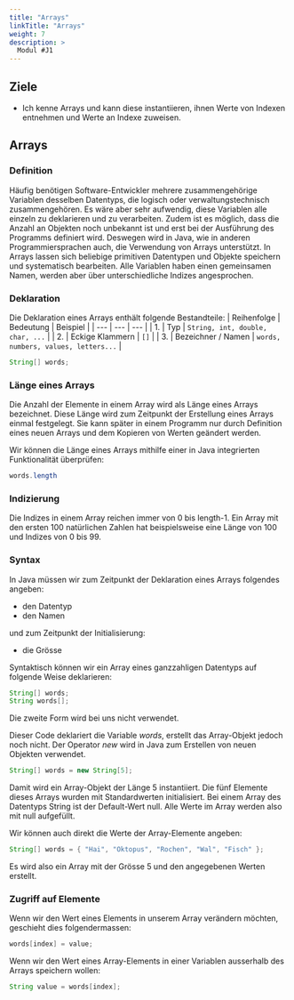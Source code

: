 ```yaml
---
title: "Arrays"
linkTitle: "Arrays"
weight: 7
description: >
  Modul #J1
---
```


## Ziele
* Ich kenne Arrays und kann diese instantiieren, ihnen Werte von Indexen entnehmen und Werte an Indexe zuweisen.


## Arrays

### Definition
Häufig benötigen Software-Entwickler mehrere zusammengehörige Variablen desselben Datentyps, die logisch oder verwaltungstechnisch zusammengehören. Es wäre aber sehr aufwendig, diese Variablen alle einzeln zu deklarieren und zu verarbeiten. Zudem ist es möglich, dass die Anzahl an Objekten noch unbekannt ist und erst bei der Ausführung des Programms definiert wird. Deswegen wird in Java, wie in anderen Programmiersprachen auch, die Verwendung von Arrays unterstützt. In Arrays lassen sich beliebige primitiven Datentypen und Objekte speichern und systematisch bearbeiten. Alle Variablen haben einen gemeinsamen Namen, werden aber über unterschiedliche Indizes angesprochen.

### Deklaration
Die Deklaration eines Arrays enthält folgende Bestandteile:
| Reihenfolge | Bedeutung | Beispiel |
| --- | --- | --- |
| 1. | Typ | ```String, int, double, char, ...``` |
| 2. | Eckige Klammern | ```[]``` |
| 3. | Bezeichner / Namen | ```words, numbers, values, letters...``` |

```java
String[] words;
```

### Länge eines Arrays
Die Anzahl der Elemente in einem Array wird als Länge eines Arrays bezeichnet. Diese Länge wird zum Zeitpunkt der Erstellung eines Arrays einmal festgelegt. Sie kann später in einem Programm nur durch Definition eines neuen Arrays und dem Kopieren von Werten geändert werden.

Wir können die Länge eines Arrays mithilfe einer in Java integrierten Funktionalität überprüfen:
```java
words.length
```

### Indizierung
Die Indizes in einem Array reichen immer von 0 bis length-1. Ein Array mit den ersten 100 natürlichen Zahlen hat beispielsweise eine Länge von 100 und Indizes von 0 bis 99.

### Syntax
In Java müssen wir zum Zeitpunkt der Deklaration eines Arrays folgendes angeben:
* den Datentyp
* den Namen

und zum Zeitpunkt der Initialisierung:
* die Grösse

Syntaktisch können wir ein Array eines ganzzahligen Datentyps auf folgende Weise deklarieren:
```java
String[] words;
String words[];
```
Die zweite Form wird bei uns nicht verwendet.

Dieser Code deklariert die Variable _words_, erstellt das Array-Objekt jedoch noch nicht. Der Operator _new_ wird in Java zum Erstellen von neuen Objekten verwendet.
```java
String[] words = new String[5];
```
Damit wird ein Array-Objekt der Länge 5 instantiiert. Die fünf Elemente dieses Arrays wurden mit Standardwerten initialisiert. Bei einem Array des Datentyps String ist der Default-Wert null. Alle Werte im Array werden also mit null aufgefüllt.

Wir können auch direkt die Werte der Array-Elemente angeben:
```java
String[] words = { "Hai", "Oktopus", "Rochen", "Wal", "Fisch" };
```
Es wird also ein Array mit der Grösse 5 und den angegebenen Werten erstellt.

### Zugriff auf Elemente
Wenn wir den Wert eines Elements in unserem Array verändern möchten, geschieht dies folgendermassen:
```java
words[index] = value;
```

Wenn wir den Wert eines Array-Elements in einer Variablen ausserhalb des Arrays speichern wollen:
```java
String value = words[index];
```
